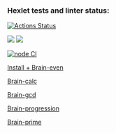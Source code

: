 ### Hexlet tests and linter status:

[![Actions Status](https://github.com/artem-mar/frontend-project-lvl1/workflows/hexlet-check/badge.svg)](https://github.com/artem-mar/frontend-project-lvl1/actions)


<a href="https://codeclimate.com/github/artem-mar/frontend-project-lvl1/maintainability"><img src="https://api.codeclimate.com/v1/badges/560877492d2b97f622d9/maintainability" /></a> <a href="https://codeclimate.com/github/artem-mar/frontend-project-lvl1/test_coverage"><img src="https://api.codeclimate.com/v1/badges/560877492d2b97f622d9/test_coverage" /></a>

[![node CI](https://github.com/artem-mar/frontend-project-lvl1/actions/workflows/nodejs.yaml/badge.svg)](https://github.com/artem-mar/frontend-project-lvl1/actions/workflows/nodejs.yaml)

<a href = "https://asciinema.org/a/5d1za2bpQRn10p8AKTY2gyWhW">Install + Brain-even</a><br>

<a href = "https://asciinema.org/a/j3PTBztMxVZLEuhboREdWQzo7">Brain-calc</a><br>

<a href = "https://asciinema.org/a/H5DiVMvH81P6tE5AUKQGDWvvF">Brain-gcd</a><br>

<a href = "https://asciinema.org/a/yw3ZqknnrALL6NPasI27LVMCc">Brain-progression</a><br>

<a href = "https://asciinema.org/a/48vpNlmKeSrPxNTlorBgbq17O">Brain-prime</a>


